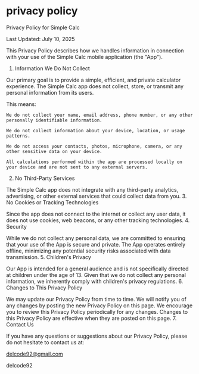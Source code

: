 # privacy policy

Privacy Policy for Simple Calc

Last Updated: July 10, 2025

This Privacy Policy describes how we handles information in connection with your use of the Simple Calc mobile application (the "App").
1. Information We Do Not Collect

Our primary goal is to provide a simple, efficient, and private calculator experience. The Simple Calc app does not collect, store, or transmit any personal information from its users.

This means:

    We do not collect your name, email address, phone number, or any other personally identifiable information.

    We do not collect information about your device, location, or usage patterns.

    We do not access your contacts, photos, microphone, camera, or any other sensitive data on your device.

    All calculations performed within the app are processed locally on your device and are not sent to any external servers.

2. No Third-Party Services

The Simple Calc app does not integrate with any third-party analytics, advertising, or other external services that could collect data from you.
3. No Cookies or Tracking Technologies

Since the app does not connect to the internet or collect any user data, it does not use cookies, web beacons, or any other tracking technologies.
4. Security

While we do not collect any personal data, we are committed to ensuring that your use of the App is secure and private. The App operates entirely offline, minimizing any potential security risks associated with data transmission.
5. Children's Privacy

Our App is intended for a general audience and is not specifically directed at children under the age of 13. Given that we do not collect any personal information, we inherently comply with children's privacy regulations.
6. Changes to This Privacy Policy

We may update our Privacy Policy from time to time. We will notify you of any changes by posting the new Privacy Policy on this page. We encourage you to review this Privacy Policy periodically for any changes. Changes to this Privacy Policy are effective when they are posted on this page.
7. Contact Us

If you have any questions or suggestions about our Privacy Policy, please do not hesitate to contact us at:

delcode92@gmail.com

delcode92
